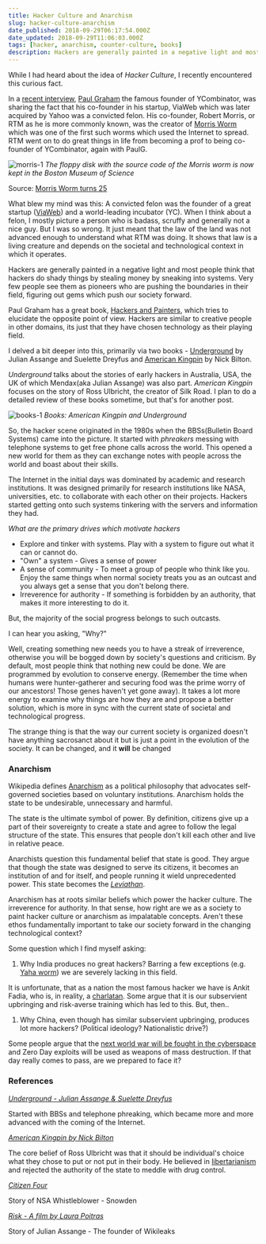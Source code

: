 ```yaml
---
title: Hacker Culture and Anarchism
slug: hacker-culture-anarchism
date_published: 2018-09-29T06:17:54.000Z
date_updated: 2018-09-29T11:06:03.000Z
tags: [hacker, anarchism, counter-culture, books]
description: Hackers are generally painted in a negative light and most people think that hackers do shady things by stealing money by sneaking into systems. Very few people see them as pioneers who are pushing the boundaries in their field, figuring out gems which push our society forward. 
---
```


While I had heard about the idea of *Hacker Culture*, I recently encountered this curious fact.

In a [recent interview](https://blog.ycombinator.com/a-conversation-with-paul-graham-moderated-by-geoff-ralston/), [Paul Graham](http://www.paulgraham.com/) the famous founder of YCombinator, was  sharing the fact that his co-founder in his startup, ViaWeb which was later acquired by Yahoo was a convicted felon. His co-founder, Robert Morris, or RTM as he is more commonly known, was the creator of [Morris Worm](https://en.wikipedia.org/wiki/Morris_worm) which was one of the first such worms which used the Internet to spread. RTM went on to do great things in life from becoming a prof to being co-founder of YCombinator, again with PaulG.

![morris-1](/img/2018/09/morris-1.jpeg)
*The floppy disk with the source code of the Morris worm is now kept in the Boston Museum of Science*

Source: [Morris Worm turns 25](https://www.kaspersky.com/blog/morris-worm-turns-25/3065/)

What blew my mind was this: A convicted felon was the founder of a great startup ([ViaWeb](https://en.wikipedia.org/wiki/Viaweb)) and a world-leading incubator (YC). When I think about a felon, I mostly picture a person who is badass, scruffy and generally not a nice guy. But I was so wrong. It just meant that the law of the land was not advanced enough to understand what RTM was doing. It shows that law is a living creature and depends on the societal and technological context in which it operates.

Hackers are generally painted in a negative light and most people think that hackers do shady things by stealing money by sneaking into systems. Very few people see them as pioneers who are pushing the boundaries in their field, figuring out gems which push our society forward.

Paul Graham has a great book, [Hackers and Painters](https://www.goodreads.com/book/show/41793.Hackers_Painters), which tries to elucidate the opposite point of view. Hackers are similar to creative people in other domains, its just that they have chosen technology as their playing field.

I delved a bit deeper into this, primarily via two books - [Underground](https://www.goodreads.com/book/show/615952.Underground) by Julian Assange and Suelette Dreyfus and [American Kingpin](https://www.goodreads.com/book/show/31920777-american-kingpin) by Nick Bilton.

*Underground* talks about the stories of early hackers in Australia, USA, the UK of which Mendax(aka Julian Assange) was also part. *American Kingpin* focuses on the story of Ross Ulbricht, the creator of Silk Road. I plan to do a detailed review of these books sometime, but that's for another post.

![books-1](/img/2018/09/books-1.jpg)
*Books: American Kingpin and Underground*

So, the hacker scene originated in the 1980s when the BBSs(Bulletin Board Systems) came into the picture. It started with *phreakers* messing with telephone systems to get free phone calls across the world. This opened a new world for them as they can exchange notes with people across the world and boast about their skills.

The Internet in the initial days was dominated by academic and research institutions. It was designed primarily for research institutions like NASA, universities, etc. to collaborate with each other on their projects. Hackers started getting onto such systems tinkering with the servers and information they had.

*What are the primary drives which  motivate hackers*

- Explore and tinker with systems. Play with a system to figure out what it can or cannot do.
- "Own" a system - Gives a sense of power
- A sense of community - To meet a group of people who think like you. Enjoy the same things when normal society treats you as an outcast and you always get a sense that you don't belong there.
- Irreverence for authority - If something is forbidden by an authority, that makes it more interesting to do it.

But, the majority of the social progress belongs to such outcasts.

I can hear you asking, "Why?"

Well, creating something new needs you to have a streak of irreverence, otherwise you will be bogged down by society's questions and criticism. By default, most people think that nothing new could be done. We are programmed by evolution to conserve energy. (Remember the time when humans were hunter-gatherer and securing food was the prime worry of our ancestors! Those genes haven't yet gone away). It takes a lot more energy to examine why things are how they are and propose a better solution, which is more in sync with the current state of societal and technological progress.

The strange thing is that the way our current society is organized doesn't have anything sacrosanct about it but is just a point in the evolution of the society. It can be changed, and it **will** be changed

### Anarchism

Wikipedia defines [Anarchism](https://en.wikipedia.org/wiki/Anarchism) as a political philosophy that advocates self-governed societies based on voluntary institutions. Anarchism holds the state to be undesirable, unnecessary and harmful.

The state is the ultimate symbol of power. By definition, citizens give up a part of their sovereignty to create a state and agree to follow the legal structure of the state. This ensures that people don't kill each other and live in relative peace.

Anarchists question this fundamental belief that state is good. They argue that though the state was designed to serve its citizens, it becomes an institution of and for itself, and people running it wield unprecedented power. This state becomes the *[Leviathan](https://www.sparknotes.com/philosophy/leviathan/terms/)*.

Anarchism has at roots similar beliefs which power the hacker culture. The irreverence for authority. In that sense, how right are we as a society to paint hacker culture or anarchism as impalatable concepts. Aren't these ethos fundamentally important to take our society forward in the changing technological context?

Some question which I find myself asking:

1. Why India produces no great hackers? Barring a  few exceptions (e.g. [Yaha worm](http://virus.wikidot.com/yaha)) we are severely lacking in this field.

It is unfortunate, that as a nation the most famous hacker we  have is Ankit Fadia, who is, in reality, a [charlatan](http://attrition.org/errata/charlatan/ankit_fadia/). Some argue that it is our subservient upbringing and risk-averse training which has led to this. But, then..

1. Why China, even though has similar subservient upbringing, produces lot more hackers? (Political ideology? Nationalistic drive?)

Some people argue that the [next world war will be fought in the cyberspace](http://theconversation.com/world-war-three-is-being-waged-in-cyberspace-84974) and Zero Day exploits will be used as weapons of mass destruction. If that day really comes to pass, are we prepared to face it?

### References

*[Underground - Julian Assange & Suelette Dreyfus](https://www.goodreads.com/book/show/615952.Underground)*

Started with BBSs and telephone phreaking, which became more and more advanced with the coming of the Internet.

*[American Kingpin by Nick Bilton](https://www.goodreads.com/book/show/31920777-american-kingpin)*

The core belief of Ross Ulbricht was that it should be individual's choice what they chose to put or not put in their body. He believed in [libertarianism](https://en.wikipedia.org/wiki/Libertarianism) and rejected the authority of the state to meddle with drug control.

*[Citizen Four](https://citizenfourfilm.com/)*

Story of NSA Whistleblower - Snowden

*[Risk - A film by Laura Poitras](http://riskfilm.org/)*

Story of Julian Assange - The founder of Wikileaks
